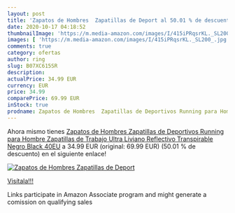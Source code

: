 ```yaml
---
layout: post
title: 'Zapatos de Hombres  Zapatillas de Deport al 50.01 % de descuento'
date: 2020-10-17 04:18:52
thumbnailImage: 'https://m.media-amazon.com/images/I/415iPRqsrKL._SL200_.jpg'
images: [ 'https://m.media-amazon.com/images/I/415iPRqsrKL._SL200_.jpg' ]
comments: true
category: ofertas
author: ring
slug: B07XC615SR
description:
actualPrice: 34.99 EUR
currency: EUR
price: 34.99
comparePrice: 69.99 EUR
inStock: true
prodname: Zapatos de Hombres  Zapatillas de Deportivos Running para Hombre Zapatillas de Trabajo Ultra Liviano Reflectivo Transpirable Negro Black 40EU
---
```


Ahora mismo tienes [Zapatos de Hombres  Zapatillas de Deportivos Running para Hombre Zapatillas de Trabajo Ultra Liviano Reflectivo Transpirable Negro Black 40EU](https://www.amazon.es/dp/B07XC615SR/?tag=tolees-21) a 34.99 EUR (original: 69.99 EUR) (50.01 %  de descuento) en el siguiente enlace!

[![Zapatos de Hombres  Zapatillas de Deport](https://m.media-amazon.com/images/I/415iPRqsrKL._SL200_.jpg)](https://www.amazon.es/dp/B07XC615SR/?tag=tolees-21)

[Visítala!!!](https://www.amazon.es/dp/B07XC615SR/?tag=tolees-21)

Links participate in Amazon Associate program and might generate a comission on qualifying sales
